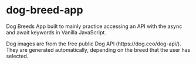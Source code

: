# dog-breed-app

Dog Breeds App built to mainly practice accessing an API with the async and await keywords in Vanilla JavaScript.

<p>
Dog images are from the free public Dog API (https://dog.ceo/dog-api/). They are generated automatically, depending on the breed that the user has selected.
